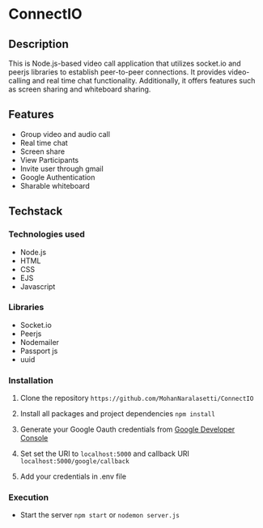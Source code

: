 # ConnectIO




## Description


This is Node.js-based video call application that utilizes socket.io and peerjs libraries to establish peer-to-peer connections. It provides video-calling and real time chat functionality. Additionally, it offers features such as screen sharing and whiteboard sharing.



## Features

* Group video and audio call
* Real time chat
* Screen share
* View Participants
* Invite user through gmail
* Google Authentication
* Sharable whiteboard


## Techstack


### Technologies used
* Node.js
* HTML
* CSS
* EJS
* Javascript

### Libraries

* Socket.io
* Peerjs
* Nodemailer
* Passport js
* uuid

### Installation

1. Clone the repository `https://github.com/MohanNaralasetti/ConnectIO`

2. Install all packages and project dependencies `npm install`

3. Generate your Google Oauth credentials from [Google Developer Console](https://console.cloud.google.com/ "google developer console")

4. Set set the URI to `localhost:5000` and callback URI `localhost:5000/google/callback`

5. Add your credentials in .env file

### Execution

* Start the server `npm start` or `nodemon server.js`<br>

